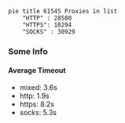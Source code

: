 
```mermaid
pie title 61545 Proxies in list
    "HTTP" : 28580
    "HTTPS": 10294
    "SOCKS" : 30929
```

### Some Info
#### Average Timeout

- mixed: 3.6s
- http: 1.9s
- https: 8.2s
- socks: 5.3s